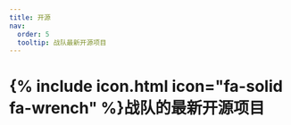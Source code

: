 ```yaml
---
title: 开源
nav:
  order: 5
  tooltip: 战队最新开源项目
---
```

# {% include icon.html icon="fa-solid fa-wrench" %}战队的最新开源项目



